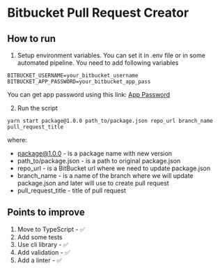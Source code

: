 # Bitbucket Pull Request Creator

## How to run

1. Setup environment variables. You can set it in .env file or in some automated pipeline. You need to add following variables

```
BITBUCKET_USERNAME=your_bitbucket_username
BITBUCKET_APP_PASSWORD=your_bitbucket_app_pass
```

You can get app password using this link: [App Password](https://bitbucket.org/account/settings/app-passwords/)

2. Run the script

```
yarn start package@1.0.0 path_to/package.json repo_url branch_name pull_request_title
```

where:

- package@1.0.0 - is a package name with new version
- path_to/package.json - is a path to original package.json
- repo_url - is a BitBucket url where we need to update package.json
- branch_name - is a name of the branch where we will update package.json and later will use to create pull request
- pull_request_title - title of pull request

## Points to improve

1. Move to TypeScript - ✅
2. Add some tests
3. Use cli library - ✅
4. Add validation - ✅
5. Add a linter - ✅
